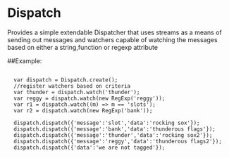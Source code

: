 Dispatch
==========
  Provides a simple extendable Dispatcher that uses streams as a means of sending out messages and watchers capable of watching the messages based on either a string,function or regexp attribute


##Example:
  ```

    var dispatch = Dispatch.create();
    //register watchers based on criteria
    var thunder = dispatch.watch('thunder');
    var reggy = dispatch.watch(new RegExp('reggy'));
    var r1 = dispatch.watch((m) => m == 'slots');
    var r2 = dispatch.watch(new RegExp('bank'));

    dispatch.dispatch({'message':'slot','data':'rocking sox'});
    dispatch.dispatch({'message':'bank','data':'thunderous flags'});
    dispatch.dispatch({'message':'thunder','data':'rocking sox2'});
    dispatch.dispatch({'message':'reggy','data':'thunderous flags2'});
    dispatch.dispatch({'data':'we are not tagged'});

  ```
